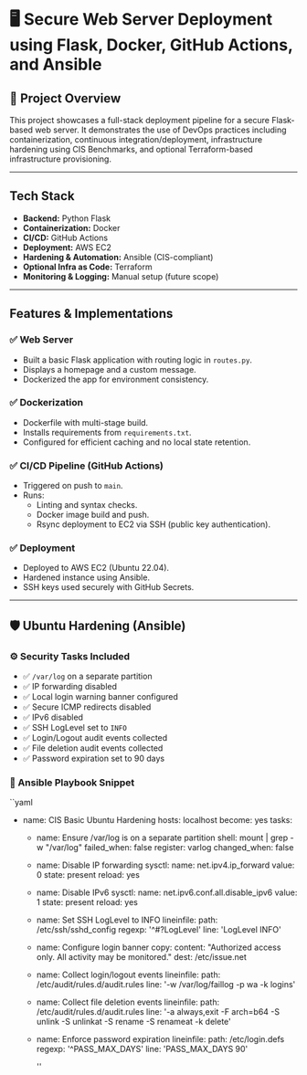 # 🖥️ Secure Web Server Deployment using Flask, Docker, GitHub Actions, and Ansible

## 📌 Project Overview

This project showcases a full-stack deployment pipeline for a secure Flask-based web server. It demonstrates the use of DevOps practices including containerization, continuous integration/deployment, infrastructure hardening using CIS Benchmarks, and optional Terraform-based infrastructure provisioning.

---

##  Tech Stack

- **Backend:** Python Flask
- **Containerization:** Docker
- **CI/CD:** GitHub Actions
- **Deployment:** AWS EC2
- **Hardening & Automation:** Ansible (CIS-compliant)
- **Optional Infra as Code:** Terraform
- **Monitoring & Logging:** Manual setup (future scope)

---

##  Features & Implementations

### ✅ Web Server
- Built a basic Flask application with routing logic in `routes.py`.
- Displays a homepage and a custom message.
- Dockerized the app for environment consistency.

### ✅ Dockerization
- Dockerfile with multi-stage build.
- Installs requirements from `requirements.txt`.
- Configured for efficient caching and no local state retention.

### ✅ CI/CD Pipeline (GitHub Actions)
- Triggered on push to `main`.
- Runs:
  - Linting and syntax checks.
  - Docker image build and push.
  - Rsync deployment to EC2 via SSH (public key authentication).

### ✅ Deployment
- Deployed to AWS EC2 (Ubuntu 22.04).
- Hardened instance using Ansible.
- SSH keys used securely with GitHub Secrets.
  
---

## 🛡️ Ubuntu Hardening (Ansible)

### ⚙️ Security Tasks Included

- ✅ `/var/log` on a separate partition
- ✅ IP forwarding disabled
- ✅ Local login warning banner configured
- ✅ Secure ICMP redirects disabled
- ✅ IPv6 disabled
- ✅ SSH LogLevel set to `INFO`
- ✅ Login/Logout audit events collected
- ✅ File deletion audit events collected
- ✅ Password expiration set to 90 days

### 📄 Ansible Playbook Snippet

``yaml
- name: CIS Basic Ubuntu Hardening
  hosts: localhost
  become: yes
  tasks:

    - name: Ensure /var/log is on a separate partition
      shell: mount | grep -w "/var/log"
      failed_when: false
      register: varlog
      changed_when: false

    - name: Disable IP forwarding
      sysctl:
        name: net.ipv4.ip_forward
        value: 0
        state: present
        reload: yes

    - name: Disable IPv6
      sysctl:
        name: net.ipv6.conf.all.disable_ipv6
        value: 1
        state: present
        reload: yes

    - name: Set SSH LogLevel to INFO
      lineinfile:
        path: /etc/ssh/sshd_config
        regexp: '^#?LogLevel'
        line: 'LogLevel INFO'

    - name: Configure login banner
      copy:
        content: "Authorized access only. All activity may be monitored."
        dest: /etc/issue.net

    - name: Collect login/logout events
      lineinfile:
        path: /etc/audit/rules.d/audit.rules
        line: '-w /var/log/faillog -p wa -k logins'

    - name: Collect file deletion events
      lineinfile:
        path: /etc/audit/rules.d/audit.rules
        line: '-a always,exit -F arch=b64 -S unlink -S unlinkat -S rename -S renameat -k delete'

    - name: Enforce password expiration
      lineinfile:
        path: /etc/login.defs
        regexp: '^PASS_MAX_DAYS'
        line: 'PASS_MAX_DAYS   90'

      ''
